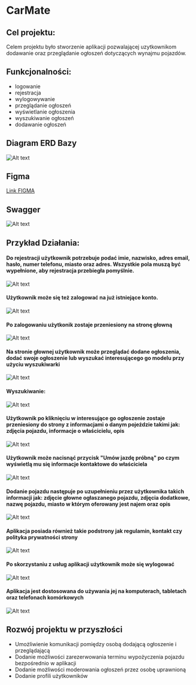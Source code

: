 # CarMate

## Cel projektu:

Celem projektu było stworzenie aplikacji pozwalającej uzytkownikom dodawanie oraz przeglądanie ogłoszeń dotyczących wynajmu pojazdów.

## Funkcjonalności:

- logowanie
- rejestracja
- wylogowywanie
- przeglądanie ogłoszeń
- wyświetlanie ogłoszenia
- wyszukiwanie ogłoszeń
- dodawanie ogłoszeń

## Diagram ERD Bazy

![Alt text](image.png)

## Figma

[Link FIGMA](https://www.figma.com/file/tK30FC4XitTO8eHh2NIADf/AutoMate?type=design&node-id=0%3A1&mode=design&t=COMCQzptgoD1hKS1-1)

## Swagger

![Alt text](image-12.png)

## Przykład Działania:

#### Do rejestracji użytkownik potrzebuje podać imie, nazwisko, adres email, hasło, numer telefonu, miasto oraz adres. Wszystkie pola muszą być wypełnione, aby rejestracja przebiegła pomyślnie.

![Alt text](image-1.png)

#### Użytkownik może się też zalogować na już istniejące konto.

![Alt text](image-2.png)

#### Po zalogowaniu użytkonik zostaje przeniesiony na stronę głowną 

![Alt text](image-3.png)

#### Na stronie głownej użytkownik może przeglądać dodane ogłoszenia, dodać swoje ogłoszenie lub wyszukać interesującego go modelu przy użyciu wyszukiwarki

![Alt text](image-4.png)

#### Wyszukiwanie:

![Alt text](image-5.png)

#### Użytkownik po kliknięciu w interesujące go ogłoszenie zostaje przeniesiony do strony z informacjami o danym pojeździe takimi jak: zdjęcia pojazdu, informacje o właścicielu, opis

![Alt text](image-6.png)

#### Użytkownik może nacisnąć przycisk "Umów jazdę próbną" po czym wyświetlą mu się informacje kontaktowe do właściciela

![Alt text](image-7.png)

#### Dodanie pojazdu następuje po uzupełnieniu przez użytkownika takich informacji jak: zdjęcie głowne ogłaszanego pojazdu, zdjęcia dodatkowe, nazwę pojazdu, miasto w którym oferowany jest najem oraz opis

![Alt text](image-8.png)

#### Aplikacja posiada również takie podstrony jak regulamin, kontakt czy polityka prywatności strony

![Alt text](image-9.png)

#### Po skorzystaniu z usług aplikacji użytkownik może się wylogować

![Alt text](image-10.png)

#### Aplikacja jest dostosowana do używania jej na komputerach, tabletach oraz telefonach komórkowych

![Alt text](image-11.png)

## Rozwój projektu w przyszłości

- Umożliwienie komunikacji pomiędzy osobą dodającą ogłoszenie i przeglądającą
- Dodanie możliwości zarezerwowania terminu wypożyczenia pojazdu bezpośrednio w aplikacji
- Dodanie możliwości moderowania ogłoszeń przez osobę uprawnioną
- Dodanie profili użytkowników

